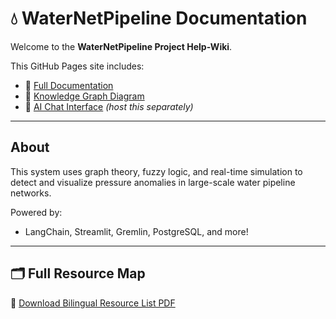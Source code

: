
# 💧 WaterNetPipeline Documentation

Welcome to the **WaterNetPipeline Project Help-Wiki**.

This GitHub Pages site includes:

- 📘 [Full Documentation](./WaterNetPipeline_HelpWiki.md)
- 🧠 [Knowledge Graph Diagram](./graph.html)
- 💬 [AI Chat Interface](https://your-deployment-url.com) *(host this separately)*

---

## About

This system uses graph theory, fuzzy logic, and real-time simulation to detect and visualize pressure anomalies in large-scale water pipeline networks.

Powered by:
- LangChain, Streamlit, Gremlin, PostgreSQL, and more!


---

## 🗂️ Full Resource Map

📄 [Download Bilingual Resource List PDF](./WaterNetPipeline_OrderedResources_Bilingual_FIXED.pdf)
